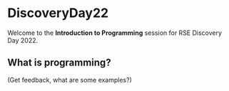 # DiscoveryDay22
Welcome to the **Introduction to Programming** session for RSE Discovery Day 2022.

## What is programming?

(Get feedback, what are some examples?)



